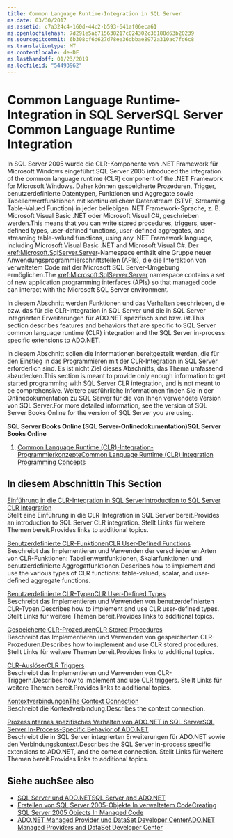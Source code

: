 ```yaml
---
title: Common Language Runtime-Integration in SQL Server
ms.date: 03/30/2017
ms.assetid: c7a324c4-160d-44c2-b593-641af06eca61
ms.openlocfilehash: 7d291e5ab715638217c024302c36188d63b20239
ms.sourcegitcommit: 6b308cf6d627d78ee36dbbae8972a310ac7fd6c8
ms.translationtype: MT
ms.contentlocale: de-DE
ms.lasthandoff: 01/23/2019
ms.locfileid: "54493962"
---
```

# <a name="sql-server-common-language-runtime-integration"></a><span data-ttu-id="e0706-102">Common Language Runtime-Integration in SQL Server</span><span class="sxs-lookup"><span data-stu-id="e0706-102">SQL Server Common Language Runtime Integration</span></span>
<span data-ttu-id="e0706-103">In SQL Server 2005 wurde die CLR-Komponente von .NET Framework für Microsoft Windows eingeführt.</span><span class="sxs-lookup"><span data-stu-id="e0706-103">SQL Server 2005 introduced the integration of the common language runtime (CLR) component of the .NET Framework for Microsoft Windows.</span></span> <span data-ttu-id="e0706-104">Daher können gespeicherte Prozeduren, Trigger, benutzerdefinierte Datentypen, Funktionen und Aggregate sowie Tabellenwertfunktionen mit kontinuierlichem Datenstream (STVF, Streaming Table-Valued Function) in jeder beliebigen .NET Framework-Sprache, z. B. Microsoft Visual Basic .NET oder Microsoft Visual C#, geschrieben werden.</span><span class="sxs-lookup"><span data-stu-id="e0706-104">This means that you can write stored procedures, triggers, user-defined types, user-defined functions, user-defined aggregates, and streaming table-valued functions, using any .NET Framework language, including Microsoft Visual Basic .NET and Microsoft Visual C#.</span></span> <span data-ttu-id="e0706-105">Der <xref:Microsoft.SqlServer.Server>-Namespace enthält eine Gruppe neuer Anwendungsprogrammierschnittstellen (APIs), die die Interaktion von verwaltetem Code mit der Microsoft SQL Server-Umgebung ermöglichen.</span><span class="sxs-lookup"><span data-stu-id="e0706-105">The <xref:Microsoft.SqlServer.Server> namespace contains a set of new application programming interfaces (APIs) so that managed code can interact with the Microsoft SQL Server environment.</span></span>  
  
 <span data-ttu-id="e0706-106">In diesem Abschnitt werden Funktionen und das Verhalten beschrieben, die bzw. das für die CLR-Integration in SQL Server und die in SQL Server integrierten Erweiterungen für ADO.NET spezifisch sind bzw. ist.</span><span class="sxs-lookup"><span data-stu-id="e0706-106">This section describes features and behaviors that are specific to SQL Server common language runtime (CLR) integration and the SQL Server in-process specific extensions to ADO.NET.</span></span>  
  
 <span data-ttu-id="e0706-107">In diesem Abschnitt sollen die Informationen bereitgestellt werden, die für den Einstieg in das Programmieren mit der CLR-Integration in SQL Server erforderlich sind. Es ist nicht Ziel dieses Abschnitts, das Thema umfassend abzudecken.</span><span class="sxs-lookup"><span data-stu-id="e0706-107">This section is meant to provide only enough information to get started programming with SQL Server CLR integration, and is not meant to be comprehensive.</span></span> <span data-ttu-id="e0706-108">Weitere ausführliche Informationen finden Sie in der Onlinedokumentation zu SQL Server für die von Ihnen verwendete Version von SQL Server.</span><span class="sxs-lookup"><span data-stu-id="e0706-108">For more detailed information, see the version of SQL Server Books Online for the version of SQL Server you are using.</span></span>  
  
 <span data-ttu-id="e0706-109">**SQL Server Books Online (SQL Server-Onlinedokumentation)**</span><span class="sxs-lookup"><span data-stu-id="e0706-109">**SQL Server Books Online**</span></span>  
  
1.  [<span data-ttu-id="e0706-110">Common Language Runtime (CLR)-Integration-Programmierkonzepte</span><span class="sxs-lookup"><span data-stu-id="e0706-110">Common Language Runtime (CLR) Integration Programming Concepts</span></span>](https://go.microsoft.com/fwlink/?LinkId=115240)  
  
## <a name="in-this-section"></a><span data-ttu-id="e0706-111">In diesem Abschnitt</span><span class="sxs-lookup"><span data-stu-id="e0706-111">In This Section</span></span>  
 [<span data-ttu-id="e0706-112">Einführung in die CLR-Integration in SQL Server</span><span class="sxs-lookup"><span data-stu-id="e0706-112">Introduction to SQL Server CLR Integration</span></span>](../../../../../docs/framework/data/adonet/sql/introduction-to-sql-server-clr-integration.md)  
 <span data-ttu-id="e0706-113">Stellt eine Einführung in die CLR-Integration in SQL Server bereit.</span><span class="sxs-lookup"><span data-stu-id="e0706-113">Provides an introduction to SQL Server CLR integration.</span></span> <span data-ttu-id="e0706-114">Stellt Links für weitere Themen bereit.</span><span class="sxs-lookup"><span data-stu-id="e0706-114">Provides links to additional topics.</span></span>  
  
 [<span data-ttu-id="e0706-115">Benutzerdefinierte CLR-Funktionen</span><span class="sxs-lookup"><span data-stu-id="e0706-115">CLR User-Defined Functions</span></span>](../../../../../docs/framework/data/adonet/sql/clr-user-defined-functions.md)  
 <span data-ttu-id="e0706-116">Beschreibt das Implementieren und Verwenden der verschiedenen Arten von CLR-Funktionen: Tabellenwertfunktionen, Skalarfunktionen und benutzerdefinierte Aggregatfunktionen.</span><span class="sxs-lookup"><span data-stu-id="e0706-116">Describes how to implement and use the various types of CLR functions: table-valued, scalar, and user-defined aggregate functions.</span></span>  
  
 [<span data-ttu-id="e0706-117">Benutzerdefinierte CLR-Typen</span><span class="sxs-lookup"><span data-stu-id="e0706-117">CLR User-Defined Types</span></span>](../../../../../docs/framework/data/adonet/sql/clr-user-defined-types.md)  
 <span data-ttu-id="e0706-118">Beschreibt das Implementieren und Verwenden von benutzerdefinierten CLR-Typen.</span><span class="sxs-lookup"><span data-stu-id="e0706-118">Describes how to implement and use CLR user-defined types.</span></span> <span data-ttu-id="e0706-119">Stellt Links für weitere Themen bereit.</span><span class="sxs-lookup"><span data-stu-id="e0706-119">Provides links to additional topics.</span></span>  
  
 [<span data-ttu-id="e0706-120">Gespeicherte CLR-Prozeduren</span><span class="sxs-lookup"><span data-stu-id="e0706-120">CLR Stored Procedures</span></span>](../../../../../docs/framework/data/adonet/sql/clr-stored-procedures.md)  
 <span data-ttu-id="e0706-121">Beschreibt das Implementieren und Verwenden von gespeicherten CLR-Prozeduren.</span><span class="sxs-lookup"><span data-stu-id="e0706-121">Describes how to implement and use CLR stored procedures.</span></span> <span data-ttu-id="e0706-122">Stellt Links für weitere Themen bereit.</span><span class="sxs-lookup"><span data-stu-id="e0706-122">Provides links to additional topics.</span></span>  
  
 [<span data-ttu-id="e0706-123">CLR-Auslöser</span><span class="sxs-lookup"><span data-stu-id="e0706-123">CLR Triggers</span></span>](../../../../../docs/framework/data/adonet/sql/clr-triggers.md)  
 <span data-ttu-id="e0706-124">Beschreibt das Implementieren und Verwenden von CLR-Triggern.</span><span class="sxs-lookup"><span data-stu-id="e0706-124">Describes how to implement and use CLR triggers.</span></span> <span data-ttu-id="e0706-125">Stellt Links für weitere Themen bereit.</span><span class="sxs-lookup"><span data-stu-id="e0706-125">Provides links to additional topics.</span></span>  
  
 [<span data-ttu-id="e0706-126">Kontextverbindungen</span><span class="sxs-lookup"><span data-stu-id="e0706-126">The Context Connection</span></span>](../../../../../docs/framework/data/adonet/sql/the-context-connection.md)  
 <span data-ttu-id="e0706-127">Beschreibt die Kontextverbindung.</span><span class="sxs-lookup"><span data-stu-id="e0706-127">Describes the context connection.</span></span>  
  
 [<span data-ttu-id="e0706-128">Prozessinternes spezifisches Verhalten von ADO.NET in SQL Server</span><span class="sxs-lookup"><span data-stu-id="e0706-128">SQL Server In-Process-Specific Behavior of ADO.NET</span></span>](../../../../../docs/framework/data/adonet/sql/sql-server-in-process-specific-behavior-of-adonet.md)  
 <span data-ttu-id="e0706-129">Beschreibt die in SQL Server integrierten Erweiterungen für ADO.NET sowie den Verbindungskontext.</span><span class="sxs-lookup"><span data-stu-id="e0706-129">Describes the SQL Server in-process specific extensions to ADO.NET, and the context connection.</span></span> <span data-ttu-id="e0706-130">Stellt Links für weitere Themen bereit.</span><span class="sxs-lookup"><span data-stu-id="e0706-130">Provides links to additional topics.</span></span>  
  
## <a name="see-also"></a><span data-ttu-id="e0706-131">Siehe auch</span><span class="sxs-lookup"><span data-stu-id="e0706-131">See also</span></span>
- [<span data-ttu-id="e0706-132">SQL Server und ADO.NET</span><span class="sxs-lookup"><span data-stu-id="e0706-132">SQL Server and ADO.NET</span></span>](../../../../../docs/framework/data/adonet/sql/index.md)
- [<span data-ttu-id="e0706-133">Erstellen von SQL Server 2005-Objekte In verwaltetem Code</span><span class="sxs-lookup"><span data-stu-id="e0706-133">Creating SQL Server 2005 Objects In Managed Code</span></span>](https://msdn.microsoft.com/library/5358a825-e19b-49aa-8214-674ce5fed1da)
- [<span data-ttu-id="e0706-134">ADO.NET Managed Provider und DataSet Developer Center</span><span class="sxs-lookup"><span data-stu-id="e0706-134">ADO.NET Managed Providers and DataSet Developer Center</span></span>](https://go.microsoft.com/fwlink/?LinkId=217917)
